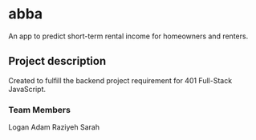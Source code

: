 # abba
An app to predict short-term rental income for homeowners and renters.

## Project description
Created to fulfill the backend project requirement for 401 Full-Stack JavaScript.  

### Team Members

Logan
Adam
Raziyeh
Sarah
